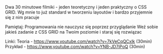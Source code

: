 Dwa 30 minutowe filmiki - jeden teoretyczny i jeden praktyczny o CSS GRID. Wg mnie to już standard w tworzeniu layoutów i bardzo przyjemnie się z nim pracuje

Pamiętaj:
Programowania nie nauczysz się poprzez przyglądanie
Weź sobie jakieś zadanie z CSS GRID na Twoim poziomie i staraj się rozwiązac

Linki:
Teoria - https://www.youtube.com/watch?v=7kVeCqQCxlk (30min)
Przykład - https://www.youtube.com/watch?v=YNB-JD7iPoQ (30min)